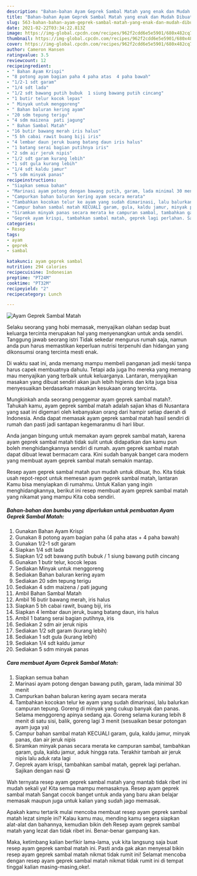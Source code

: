```yaml
---
description: "Bahan-bahan Ayam Geprek Sambal Matah yang enak dan Mudah Dibuat"
title: "Bahan-bahan Ayam Geprek Sambal Matah yang enak dan Mudah Dibuat"
slug: 563-bahan-bahan-ayam-geprek-sambal-matah-yang-enak-dan-mudah-dibuat
date: 2021-02-22T03:34:22.813Z
image: https://img-global.cpcdn.com/recipes/962f2cdd6e5e5901/680x482cq70/ayam-geprek-sambal-matah-foto-resep-utama.jpg
thumbnail: https://img-global.cpcdn.com/recipes/962f2cdd6e5e5901/680x482cq70/ayam-geprek-sambal-matah-foto-resep-utama.jpg
cover: https://img-global.cpcdn.com/recipes/962f2cdd6e5e5901/680x482cq70/ayam-geprek-sambal-matah-foto-resep-utama.jpg
author: Cameron Hansen
ratingvalue: 3.5
reviewcount: 12
recipeingredient:
- " Bahan Ayam Krispi"
- "8 potong ayam bagian paha 4 paha atas  4 paha bawah"
- "1/2-1 sdt garam"
- "1/4 sdt lada"
- "1/2 sdt bawang putih bubuk  1 siung bawang putih cincang"
- "1 butir telur kocok lepas"
- " Minyak untuk menggoreng"
- " Bahan baluran kering ayam"
- "20 sdm tepung terigu"
- "4 sdm maizena  pati jagung"
- " Bahan Sambal Matah"
- "16 butir bawang merah iris halus"
- "5 bh cabai rawit buang biji iris"
- "4 lembar daun jeruk buang batang daun iris halus"
- "1 batang serai bagian putihnya iris"
- "2 sdm air jeruk nipis"
- "1/2 sdt garam kurang lebih"
- "1 sdt gula kurang lebih"
- "1/4 sdt kaldu jamur"
- "5 sdm minyak panas"
recipeinstructions:
- "Siapkan semua bahan"
- "Marinasi ayam potong dengan bawang putih, garam, lada minimal 30 menit"
- "Campurkan bahan baluran kering ayam secara merata"
- "Tambahkan kocokan telur ke ayam yang sudah dimarinasi, lalu balurkan campuran tepung. Goreng di minyak yang cukup banyak dan panas. Selama menggoreng apinya sedang aja. Goreng selama kurang lebih 8 menit di satu sisi, balik, goreng lagi 3 menit (sesuaikan besar potongan ayam juga ya)"
- "Campur bahan sambal matah KECUALI garam, gula, kaldu jamur, minyak panas, dan air jeruk nipis"
- "Siramkan minyak panas secara merata ke campuran sambal, tambahkan garam, gula, kaldu jamur, aduk hingga rata. Terakhir tambah air jeruk nipis lalu aduk rata lagi"
- "Geprek ayam krispi, tambahkan sambal matah, geprek lagi perlahan. Sajikan dengan nasi 😋"
categories:
- Resep
tags:
- ayam
- geprek
- sambal

katakunci: ayam geprek sambal 
nutrition: 294 calories
recipecuisine: Indonesian
preptime: "PT24M"
cooktime: "PT32M"
recipeyield: "2"
recipecategory: Lunch

---
```



![Ayam Geprek Sambal Matah](https://img-global.cpcdn.com/recipes/962f2cdd6e5e5901/680x482cq70/ayam-geprek-sambal-matah-foto-resep-utama.jpg)

Selaku seorang yang hobi memasak, menyajikan olahan sedap buat keluarga tercinta merupakan hal yang menyenangkan untuk anda sendiri. Tanggung jawab seorang istri Tidak sekedar mengurus rumah saja, namun anda pun harus memastikan keperluan nutrisi terpenuhi dan hidangan yang dikonsumsi orang tercinta mesti enak.

Di waktu  saat ini, anda memang mampu membeli panganan jadi meski tanpa harus capek membuatnya dahulu. Tetapi ada juga lho mereka yang memang mau menyajikan yang terbaik untuk keluarganya. Lantaran, menyajikan masakan yang dibuat sendiri akan jauh lebih higienis dan kita juga bisa menyesuaikan berdasarkan masakan kesukaan orang tercinta. 



Mungkinkah anda seorang penggemar ayam geprek sambal matah?. Tahukah kamu, ayam geprek sambal matah adalah sajian khas di Nusantara yang saat ini digemari oleh kebanyakan orang dari hampir setiap daerah di Indonesia. Anda dapat memasak ayam geprek sambal matah hasil sendiri di rumah dan pasti jadi santapan kegemaranmu di hari libur.

Anda jangan bingung untuk memakan ayam geprek sambal matah, karena ayam geprek sambal matah tidak sulit untuk didapatkan dan kamu pun boleh menghidangkannya sendiri di rumah. ayam geprek sambal matah dapat dibuat lewat bermacam cara. Kini sudah banyak banget cara modern yang membuat ayam geprek sambal matah semakin mantap.

Resep ayam geprek sambal matah pun mudah untuk dibuat, lho. Kita tidak usah repot-repot untuk memesan ayam geprek sambal matah, lantaran Kamu bisa menyiapkan di rumahmu. Untuk Kalian yang ingin menghidangkannya, berikut ini resep membuat ayam geprek sambal matah yang nikamat yang mampu Kita coba sendiri.

<!--inarticleads1-->

##### Bahan-bahan dan bumbu yang diperlukan untuk pembuatan Ayam Geprek Sambal Matah:

1. Gunakan  Bahan Ayam Krispi
1. Gunakan 8 potong ayam bagian paha (4 paha atas + 4 paha bawah)
1. Gunakan 1/2-1 sdt garam
1. Siapkan 1/4 sdt lada
1. Siapkan 1/2 sdt bawang putih bubuk / 1 siung bawang putih cincang
1. Gunakan 1 butir telur, kocok lepas
1. Sediakan  Minyak untuk menggoreng
1. Sediakan  Bahan baluran kering ayam
1. Sediakan 20 sdm tepung terigu
1. Sediakan 4 sdm maizena / pati jagung
1. Ambil  Bahan Sambal Matah
1. Ambil 16 butir bawang merah, iris halus
1. Siapkan 5 bh cabai rawit, buang biji, iris
1. Siapkan 4 lembar daun jeruk, buang batang daun, iris halus
1. Ambil 1 batang serai bagian putihnya, iris
1. Sediakan 2 sdm air jeruk nipis
1. Sediakan 1/2 sdt garam (kurang lebih)
1. Sediakan 1 sdt gula (kurang lebih)
1. Sediakan 1/4 sdt kaldu jamur
1. Sediakan 5 sdm minyak panas




<!--inarticleads2-->

##### Cara membuat Ayam Geprek Sambal Matah:

1. Siapkan semua bahan
1. Marinasi ayam potong dengan bawang putih, garam, lada minimal 30 menit
1. Campurkan bahan baluran kering ayam secara merata
1. Tambahkan kocokan telur ke ayam yang sudah dimarinasi, lalu balurkan campuran tepung. Goreng di minyak yang cukup banyak dan panas. Selama menggoreng apinya sedang aja. Goreng selama kurang lebih 8 menit di satu sisi, balik, goreng lagi 3 menit (sesuaikan besar potongan ayam juga ya)
1. Campur bahan sambal matah KECUALI garam, gula, kaldu jamur, minyak panas, dan air jeruk nipis
1. Siramkan minyak panas secara merata ke campuran sambal, tambahkan garam, gula, kaldu jamur, aduk hingga rata. Terakhir tambah air jeruk nipis lalu aduk rata lagi
1. Geprek ayam krispi, tambahkan sambal matah, geprek lagi perlahan. Sajikan dengan nasi 😋




Wah ternyata resep ayam geprek sambal matah yang mantab tidak ribet ini mudah sekali ya! Kita semua mampu memasaknya. Resep ayam geprek sambal matah Sangat cocok banget untuk anda yang baru akan belajar memasak maupun juga untuk kalian yang sudah jago memasak.

Apakah kamu tertarik mulai mencoba membuat resep ayam geprek sambal matah lezat simple ini? Kalau kamu mau, mending kamu segera siapkan alat-alat dan bahannya, kemudian bikin deh Resep ayam geprek sambal matah yang lezat dan tidak ribet ini. Benar-benar gampang kan. 

Maka, ketimbang kalian berfikir lama-lama, yuk kita langsung saja buat resep ayam geprek sambal matah ini. Pasti anda gak akan menyesal bikin resep ayam geprek sambal matah nikmat tidak rumit ini! Selamat mencoba dengan resep ayam geprek sambal matah nikmat tidak rumit ini di tempat tinggal kalian masing-masing,oke!.

